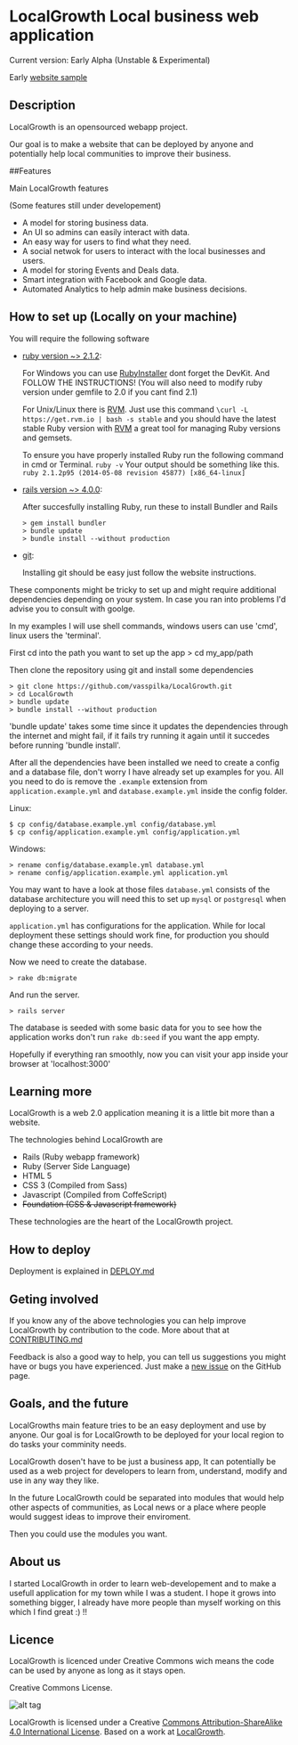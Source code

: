 # LocalGrowth Local business web application


Current version: Early Alpha (Unstable & Experimental) 

Early [website sample][lamiatodo]

## Description

LocalGrowth is an opensourced webapp project.

Our goal is to make a website that can be deployed by anyone and potentially help local communities to improve their business.
  



##Features

Main LocalGrowth features 

(Some features still under developement)

  * A model for storing business data.
  * An UI so admins can easily interact with data.
  * An easy way for users to find what they need.
  * A social netwok for users to interact with the local businesses and users.
  * A model for storing Events and Deals data.
  * Smart integration with Facebook and Google data.
  * Automated Analytics to help admin make business decisions.


## How to set up (Locally on your machine)

You will require the following software

* [ruby version ~> 2.1.2][ruby]:

  For Windows you can use [RubyInstaller][RubyInstaller] dont forget the DevKit. And FOLLOW THE INSTRUCTIONS! (You will also need to modify ruby version under gemfile to 2.0 if you cant find 2.1)
  
  For Unix/Linux there is [RVM][rvm]. Just use this command `\curl -L https://get.rvm.io | bash -s stable` 
  and you should have the latest stable Ruby version with [RVM][rvm] a great tool for managing Ruby versions and gemsets.


  To ensure you have properly installed Ruby run the following command in cmd or Terminal.
  `ruby -v`
  Your output should be something like this.
  `ruby 2.1.2p95 (2014-05-08 revision 45877) [x86_64-linux]`

* [rails version ~> 4.0.0][rails]:

  After succesfully installing Ruby, run these to install Bundler and Rails

      > gem install bundler
      > bundle update
      > bundle install --without production


* [git][git]:
  
  Installing git should be easy just follow the website instructions.



These components might be tricky to set up and might require additional dependencies depending on your system. In case you ran into problems I'd advise you to consult with goolge.

In my examples I will use shell commands, windows users can use 'cmd', linux users the 'terminal'.

First cd into the path you want to set up the app
    > cd my_app/path

Then clone the repository using git and install some dependencies

    > git clone https://github.com/vasspilka/LocalGrowth.git
    > cd LocalGrowth
    > bundle update
    > bundle install --without production

'bundle update' takes some time since it updates the dependencies through the internet and might fail, if it fails try running it again until it succedes before running 'bundle install'.


After all the dependencies have been installed we need to create a config and a database file,
don't worry I have already set up examples for you. All you need to do is remove the 
`.example` extension from `application.example.yml` and `database.example.yml` inside the config folder.

Linux:

    $ cp config/database.example.yml config/database.yml
    $ cp config/application.example.yml config/application.yml 

Windows:

    > rename config/database.example.yml database.yml
    > rename config/application.example.yml application.yml


You may want to have a look at those files `database.yml` consists of the database architecture
you will need this to set up `mysql` or `postgresql` when deploying to a server.

`application.yml` has configurations for the application. While for local deployment these settings should work fine, for production you should change these according to your needs.

Now we need to create the database.

    > rake db:migrate

And run the server.

    > rails server

The database is seeded with some basic data for you to see how the application works don't run `rake db:seed` if you want the app empty.

Hopefully if everything ran smoothly, now you can visit your app inside your browser at 'localhost:3000'


## Learning more

  LocalGrowth is a web 2.0 application meaning it is a little bit more than a website.

  The technologies behind LocalGrowth are

  * Rails (Ruby webapp framework)
  * Ruby (Server Side Language)
  * HTML 5 
  * CSS 3 (Compiled from Sass)
  * Javascript (Compiled from CoffeScript)
  * ~~Foundation (CSS & Javascript framework)~~

  These technologies are the heart of the LocalGrowth project.

## How to deploy

  Deployment is explained in [DEPLOY.md][6]


## Geting involved
  
  If you know any of the above technologies you can help improve LocalGrowth
  by contribution to the code.
  More about that at [CONTRIBUTING.md][5] 


  Feedback is also a good way to help, you can tell us suggestions you might have or 
  bugs you have experienced. Just make a [new issue][issue] on the GitHub page.


## Goals, and the future

  LocalGrowths main feature tries to be an easy deployment and use by anyone.
  Our goal is for LocalGrowth to be deployed for your local region to do tasks your comminity needs.

  LocalGrowth dosen't have to be just a business app, It can potentially be used as a web project for developers to learn from, understand, modify and use in any way they like.

  In the future LocalGrowth could be separated into modules that would help other aspects of  communities, as Local news or a place where people would suggest ideas to improve their enviroment.

  Then you could use the modules you want.

## About us

  I started LocalGrowth in order to learn web-developement and to make a usefull application for my town while I was a student. I hope it grows into something bigger, I already have more people than myself working on this which I find great :) !! 

## Licence
  
  LocalGrowth is licenced under Creative Commons wich means the code can be used by anyone as long as it stays open.


  
  
  Creative Commons License. 
  
  ![alt tag](http://i.creativecommons.org/l/by-sa/4.0/88x31.png)
  
  LocalGrowth is licensed under a Creative [Commons Attribution-ShareAlike 4.0 International License][cc].
  Based on a work at [LocalGrowth][LG].



[ruby]: https://www.ruby-lang.org/en/
[rails]: http://rubyonrails.org/
[git]: http://git-scm.com/
[rvm]: https://rvm.io/
[lamiatodo]: http://lamiatodo.gr/
[RubyInstaller]: http://rubyinstaller.org/downloads/
[5]: https://github.com/vasspilka/LocalGrowth/blob/master/CONTRIBUTING.md
[6]: https://github.com/vasspilka/LocalGrowth/blob/master/DEPLOY.md
[issue]: https://github.com/vasspilka/LocalGrowth/issues/new
[cc]: http://creativecommons.org/licenses/by-sa/4.0/
[LG]: https://github.com/vasspilka/LocalGrowth
